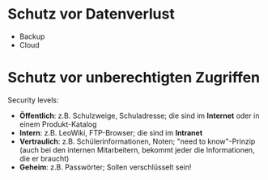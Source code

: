 # Schutz vor Datenverlust
- Backup
- Cloud

# Schutz vor unberechtigten Zugriffen
Security levels:

- **Öffentlich**: z.B. Schulzweige, Schuladresse; die sind im **Internet** oder in einem Produkt-Katalog
- **Intern**: z.B. LeoWiki, FTP-Browser; die sind im **Intranet**
- **Vertraulich**: z.B. Schülerinformationen, Noten; "need to know"-Prinzip (auch bei den internen Mitarbeitern, bekommt jeder die Informationen, die er braucht)
- **Geheim**: z.B. Passwörter; Sollen verschlüsselt sein!